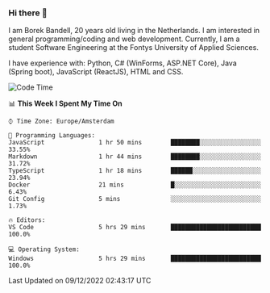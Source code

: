 ### Hi there 👋

I am Borek Bandell, 20 years old living in the Netherlands. I am interested in general programming/coding and web development. Currently, I am a student Software Engineering at the Fontys University of Applied Sciences.

I have experience with: Python, C# (WinForms, ASP.NET Core), Java (Spring boot), JavaScript (ReactJS), HTML and CSS.

<!--START_SECTION:waka-->
![Code Time](http://img.shields.io/badge/Code%20Time-302%20hrs%2023%20mins-blue)

📊 **This Week I Spent My Time On** 

```text
⌚︎ Time Zone: Europe/Amsterdam

💬 Programming Languages: 
JavaScript               1 hr 50 mins        ████████░░░░░░░░░░░░░░░░░   33.55% 
Markdown                 1 hr 44 mins        ████████░░░░░░░░░░░░░░░░░   31.72% 
TypeScript               1 hr 18 mins        ██████░░░░░░░░░░░░░░░░░░░   23.94% 
Docker                   21 mins             █░░░░░░░░░░░░░░░░░░░░░░░░   6.43% 
Git Config               5 mins              ░░░░░░░░░░░░░░░░░░░░░░░░░   1.73%

🔥 Editors: 
VS Code                  5 hrs 29 mins       █████████████████████████   100.0%

💻 Operating System: 
Windows                  5 hrs 29 mins       █████████████████████████   100.0%

```


 Last Updated on 09/12/2022 02:43:17 UTC
<!--END_SECTION:waka-->

<!--**tcBorek2002/tcBorek2002** is a ✨ _special_ ✨ repository because its `README.md` (this file) appears on your GitHub profile.

Here are some ideas to get you started:

- 🔭 I’m currently working on ...
- 🌱 I’m currently learning ...
- 👯 I’m looking to collaborate on ...
- 🤔 I’m looking for help with ...
- 💬 Ask me about ...
- 📫 How to reach me: ...
- 😄 Pronouns: ...
- ⚡ Fun fact: ...
-->
